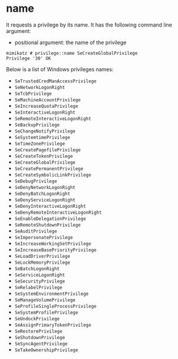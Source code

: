 # name

It requests a privilege by its name. It has the following command line argument:

* positional argument: the name of the privilege

```
mimikatz # privilege::name SeCreateGlobalPrivilege
Privilege '30' OK
```

Below is a list of Windows privileges names:

* `SeTrustedCredManAccessPrivilege`
* `SeNetworkLogonRight`
* `SeTcbPrivilege`
* `SeMachineAccountPrivilege`
* `SeIncreaseQuotaPrivilege`
* `SeInteractiveLogonRight`
* `SeRemoteInteractiveLogonRight`
* `SeBackupPrivilege`
* `SeChangeNotifyPrivilege`
* `SeSystemtimePrivilege`
* `SeTimeZonePrivilege`
* `SeCreatePagefilePrivilege`
* `SeCreateTokenPrivilege`
* `SeCreateGlobalPrivilege`
* `SeCreatePermanentPrivilege`
* `SeCreateSymbolicLinkPrivilege`
* `SeDebugPrivilege`
* `SeDenyNetworkLogonRight`
* `SeDenyBatchLogonRight`
* `SeDenyServiceLogonRight`
* `SeDenyInteractiveLogonRight`
* `SeDenyRemoteInteractiveLogonRight`
* `SeEnableDelegationPrivilege`
* `SeRemoteShutdownPrivilege`
* `SeAuditPrivilege`
* `SeImpersonatePrivilege`
* `SeIncreaseWorkingSetPrivilege`
* `SeIncreaseBasePriorityPrivilege`
* `SeLoadDriverPrivilege`
* `SeLockMemoryPrivilege`
* `SeBatchLogonRight`
* `SeServiceLogonRight`
* `SeSecurityPrivilege`
* `SeRelabelPrivilege`
* `SeSystemEnvironmentPrivilege`
* `SeManageVolumePrivilege`
* `SeProfileSingleProcessPrivilege`
* `SeSystemProfilePrivilege`
* `SeUndockPrivilege`
* `SeAssignPrimaryTokenPrivilege`
* `SeRestorePrivilege`
* `SeShutdownPrivilege`
* `SeSyncAgentPrivilege`
* `SeTakeOwnershipPrivilege`

